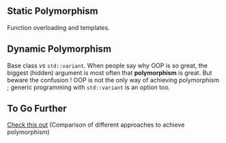 ## Static Polymorphism

Function overloading and templates.

## Dynamic Polymorphism

Base class *vs* ```std::variant```. When people say why OOP is so great, the biggest (hidden) argument is most often that **polymorphism** is great. But beware the confusion ! OOP is not the only way of achieving polymorphism ; generic programming with ```std::variant``` is an option too.

## To Go Further

[Check this out](docs/conferences/klaus-iglberger--embrace-no-paradigm-programming) (Comparison of different approaches to achieve polymorphism)